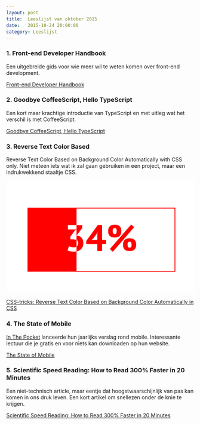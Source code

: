 ```yaml
---
layout: post
title:  Leeslijst van oktober 2015
date:   2015-10-24 20:00:00
category: Leeslijst
---
```


### 1. Front-end Developer Handbook

Een uitgebreide gids voor wie meer wil te weten komen over front-end development.

[Front-end Developer Handbook](http://www.frontendhandbook.com/)

### 2. Goodbye CoffeeScript, Hello TypeScript

Een kort maar krachtige introductie van TypeScript en met uitleg wat het verschil is met CoffeeScript.

[Goodbye CoffeeScript, Hello TypeScript](http://blog.heapanalytics.com/goodbye-coffeescript-hello-typescript/)

### 3. Reverse Text Color Based

Reverse Text Color Based on Background Color Automatically with CSS only. Niet meteen iets wat ik zal gaan gebruiken in een project, maar een indrukwekkend staaltje CSS.

![Reverse Text Color](/img/journal/ReverseTextColor.png "Reverse Text Color")

[CSS-tricks: Reverse Text Color Based on Background Color Automatically in CSS](https://css-tricks.com/reverse-text-color-mix-blend-mode/)

### 4. The State of Mobile

[In The Pocket](https://www.inthepocket.mobi) lanceerde hun jaarlijks verslag rond mobile. Interessante lectuur die je gratis en voor niets kan downloaden op hun website.

[The State of Mobile](https://www.inthepocket.mobi/2015-state-of-mobile-report/)

### 5. Scientific Speed Reading: How to Read 300% Faster in 20 Minutes

Een niet-technisch article, maar eentje dat hoogstwaarschijnlijk van pas kan komen in ons druk leven. Een kort artikel om snellezen onder de knie te krijgen.

[Scientific Speed Reading: How to Read 300% Faster in 20 Minutes](http://fourhourworkweek.com/2009/07/30/speed-reading-and-accelerated-learning/)
